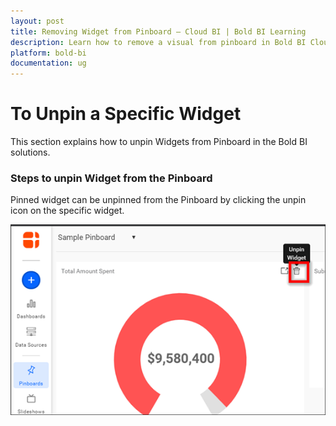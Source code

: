 ```yaml
---
layout: post
title: Removing Widget from Pinboard – Cloud BI | Bold BI Learning
description: Learn how to remove a visual from pinboard in Bold BI Cloud. Pinboard is a collection of widgets from various dashboards pinned to it.
platform: bold-bi
documentation: ug
---
```


# To Unpin a Specific Widget

This section explains how to unpin Widgets from Pinboard in the Bold BI solutions.

### Steps to unpin Widget from the Pinboard

Pinned widget can be unpinned from the Pinboard by clicking the unpin icon on the specific widget.

![Unpin Widget](/static/assets/cloud/managing-resources/manage-pinboards/images/unpin-widget.png)
